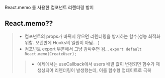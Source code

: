React.memo 를 사용한 컴포넌트 리렌더링 방지

## React.memo??
> - 컴포넌트의 props가 바뀌지 않으면 리렌더링을 방지하는 함수(성능 최적화 위함. 오랜만에 Hooks의 일원이 아님... )
> - 컴포넌트 export 부분에서 그냥 감싸주면 됨... `export default React.memo(CreateUser);`
>> - 예제에서는 useCallback에서 users 배열 값이 변경되면 함수가 재생성되어 리렌더링이 발생했는데, 이를 함수형 업데이트로 극복
